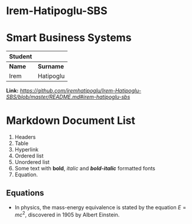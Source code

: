 # Irem-Hatipoglu-SBS
# Smart Business Systems

|Student|  |
|--|--|
| **Name** | **Surname** |
| Irem | Hatipoglu |

**Link:** *https://github.com/iremhatipoglu/Irem-Hatipoglu-SBS/blob/master/README.md#irem-hatipoglu-sbs*

# Markdown Document List

 1. Headers
 2. Table
 3. Hyperlink
 4. Ordered list
5. Unordered list
6. Some text with **bold**, *italic* and ***bold-italic*** formatted
    fonts
 7. Equation.

## Equations

 - In physics, the mass-energy equivalence is stated  by the equation
   $E=mc^2$, discovered in 1905 by Albert Einstein.
   


```
